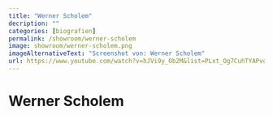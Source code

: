 ```yaml
---
title: "Werner Scholem"
decription: ""
categories: [biografien]
permalink: /showroom/werner-scholem
image: showroom/werner-scholem.png
imageAlternativeText: "Screenshot von: Werner Scholem"
url: https://www.youtube.com/watch?v=hJVi9y_Ob2M&list=PLxt_Og7CuhTYAPvq2aYLgvHPvZojaJh45&index=12
---
```


# Werner Scholem
